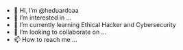 - 👋 Hi, I’m @heduardoaa
- 👀 I’m interested in ...
- 🌱 I’m currently learning Ethical Hacker and Cybersecurity
- 💞️ I’m looking to collaborate on ...
- 📫 How to reach me ...

<!---
heduardoaa/heduardoaa is a ✨ special ✨ repository because its `README.md` (this file) appears on your GitHub profile.
You can click the Preview link to take a look at your changes.
--->
